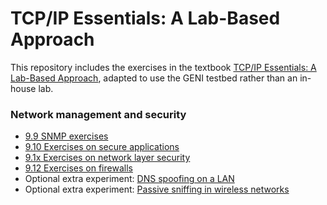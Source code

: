 # TCP/IP Essentials: A Lab-Based Approach

This repository includes the exercises in the textbook [TCP/IP Essentials: A Lab-Based Approach](https://www.amazon.com/TCP-IP-Essentials-Lab-Based-Approach/dp/052160124X), adapted to use the GENI testbed rather than an in-house lab.


### Network management and security

* [9.9 SNMP exercises](el5373-lab9-909.md)
* [9.10 Exercises on secure applications](el5373-lab9-910.md)
* [9.1x Exercises on network layer security](el5373-lab9-91x.md)
* [9.12 Exercises on firewalls](el5373-lab9-912.md)
* Optional extra experiment: [DNS spoofing on a LAN](https://witestlab.poly.edu/blog/redirect-traffic-to-a-wrong-or-fake-site-with-dns-spoofing-on-a-lan/)
* Optional extra experiment: [Passive sniffing in wireless networks](https://witestlab.poly.edu/blog/passive-sniffing-in-802-11-networks/)

